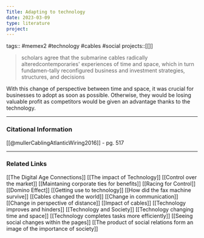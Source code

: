 ```yaml
---
Title: Adapting to technology
date: 2023-03-09
type: literature
project:
---
```

tags:: #memex2 #technology #cables #social 
projects::[[]]

> scholars agree that the submarine cables radically alteredcontemporaries' experiences of time and space, which in turn fundamen-tally reconfigured business and investment strategies, structures, and decisions

With this change of perspective between time and space, it was crucial for businesses to adopt as soon as possible. Otherwise, they would be losing valuable profit as competitors would be given an advantage thanks to the technology.

---
### Citational Information

[[@mullerCablingAtlanticWiring2016]] - pg. 517

---

### Related Links

[[The Digital Age Connections]]
[[The impact of Technology]]
[[Control over the market]]
[[Maintaning corporate ties for benefits]]
[[Racing for Control]]
[[Domino Effect]]
[[Getting use to technology]]
[[How did the fax machine survive]]
[[Cables changed the world]]
[[Change in communication]]
[[Change in perspective of distance]]
[[Impact of cables]]
[[Technology improves and hinders]]
[[Technology and Society]]
[[Technology changing time and space]]
[[Technology completes tasks more efficiently]]
[[Seeing social changes within the pages]]
[[The product of social relations form an image of the importance of society]]